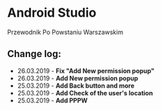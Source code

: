 # Android Studio
Przewodnik Po Powstaniu Warszawskim

## Change log:

* 26.03.2019 - <b>Fix "Add New permission popup"</b>
* 26.03.2019 - <b>Add New permission popup</b>
* 25.03.2019 - <b>Add Back button and more</b>
* 25.03.2019 - <b>Add Check of the user's location</b>
* 25.03.2019 - <b>Add PPPW</b>